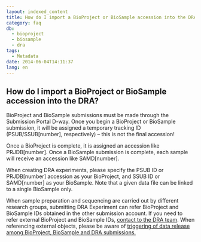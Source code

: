 ```yaml
---
layout: indexed_content
title: How do I import a BioProject or BioSample accession into the DRA?
category: faq
db:
  - bioproject
  - biosample
  - dra
tags: 
  - Metadata
date: 2014-06-04T14:11:37
lang: en
---
```


## How do I import a BioProject or BioSample accession into the DRA?

<p>BioProject and BioSample submissions must be made through the Submission Portal D-way. Once you begin a BioProject or BioSample submission, it will be assigned a temporary tracking ID (PSUB/SSUB[number], respectively) – this is not the final accession! </p><p>Once a BioProject is complete, it is assigned an accession like PRJDB[number]. Once a BioSample submission is complete, each sample will receive an accession like SAMD[number]. </p><p>When creating DRA experiments, please specify the PSUB ID or PRJDB[number] accession as your BioProject, and SSUB ID or SAMD[number] as your BioSample. Note that a given data file can be linked to a single BioSample only.</p>
<p>When sample preparation and sequencing are carried out by different research groups, submitting DRA Experiment can refer BioProject and BioSample IDs obtained in the other submission account. If you need to refer external BioProject and BioSample IDs, <a href="/contact-ddbj-e.html">contact to the DRA team</a>. When referencing external objects, please be aware of <a href="/faq/en/bp-bs-seq-release.html">triggering of data release among BioProject, BioSample and DRA submissions.</a></p>